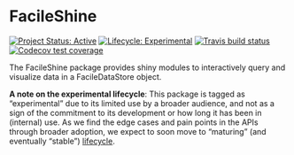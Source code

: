 
<!-- README.md is generated from README.Rmd. Please edit that file -->

# FacileShine

<!-- badges: start -->

[![Project Status:
Active](https://www.repostatus.org/badges/latest/active.svg)](https://www.repostatus.org/#active)
[![Lifecycle:
Experimental](https://img.shields.io/badge/lifecycle-experimental-orange.svg)](https://www.tidyverse.org/lifecycle/#experimental)
[![Travis build
status](https://travis-ci.org/facileverse/FacileShine.svg?branch=master)](https://travis-ci.org/facileverse/FacileShine)
[![Codecov test
coverage](https://codecov.io/gh/facileverse/FacileShine/branch/master/graph/badge.svg)](https://codecov.io/gh/facileverse/FacileShine?branch=master)
<!-- badges: end -->

The FacileShine package provides shiny modules to interactively query
and visualize data in a FacileDataStore object.

**A note on the experimental lifecycle**: This package is tagged as
“experimental” due to its limited use by a broader audience, and not
as a sign of the commitment to its development or how long it has been
in (internal) use. As we find the edge cases and pain points in the APIs
through broader adoption, we expect to soon move to “maturing” (and
eventually “stable”) [lifecycle](https://www.tidyverse.org/lifecycle/).
